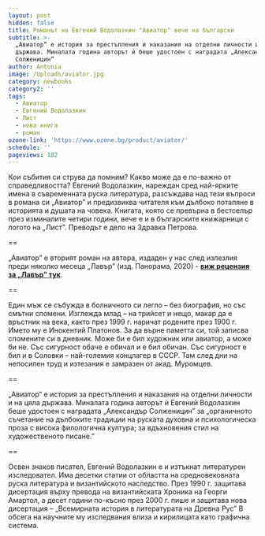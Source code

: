 ```yaml
---
layout: post
hidden: false
title: Романът на Евгений Водолазкин "Авиатор" вече на български
subtitle: >-
  „Авиатор“ е история за престъпления и наказания на отделни личности и на цяла
  държава. Миналата година авторът ѝ беше удостоен с наградата „Александър
  Солженицин”
author: Antonia
image: /Uploads/aviator.jpg
category: newbooks
category2: ''
tags:
  - Авиатор
  - Евгений Водолазкин
  - Лист
  - нова книга
  - роман
ozone-link: 'https://www.ozone.bg/product/aviator/'
schedule: ''
pageviews: 182
---
```

Кои събития си струва да помним? Какво може да е по-важно от справедливостта? Евгений Водолазкин, нареждан сред най-ярките имена в съвременната руска литература, разсъждава над тези въпроси в романа си „Авиатор” и предизвиква читателя към дълбоко потапяне в историята и душата на човека. Книгата, която се превърна в бестселър през изминалите четири години, вече е и в българските книжарници с логото на „Лист”. Преводът е дело на Здравка Петрова.

\==

„Авиатор” е вторият роман на автора, издаден у нас след излезлия преди няколко месеца „Лавър” (изд. Панорама, 2020) - **[виж рецензия за „Лавър” тук](https://literaturnirazgovori.com/bookreviews/2020/05/19/14-25-%D0%BB%D0%B0%D0%B2%D1%8A%D1%80-%D0%BD%D0%B0-%D0%B5%D0%B2%D0%B3%D0%B5%D0%BD%D0%B8%D0%B9-%D0%B2%D0%BE%D0%B4%D0%BE%D0%BB%D0%B0%D0%B7%D0%BA%D0%B8%D0%BD-%D0%B6%D0%B8%D1%82%D0%B8%D0%B5-%D0%BD%D0%B0-%D0%BA%D0%B0%D0%B5%D1%89-%D1%81%D0%B5-%D0%B3%D1%80%D0%B5%D1%88%D0%BD%D0%B8%D0%BA-%D0%BF%D0%BE-%D1%81%D1%8A%D0%B2%D1%80%D0%B5%D0%BC%D0%B5%D0%BD%D0%BD%D0%BE%D0%BC%D1%83-%D0%B8-%D0%B8%D1%81%D1%82%D0%BE%D1%80%D0%B8%D1%8F-%D0%B7%D0%B0-%D0%B5%D0%B4%D0%BD%D0%BE%D0%B2%D1%80%D0%B5%D0%BC%D0%B5%D0%BD%D0%BD%D0%BE%D1%81%D1%82%D1%82%D0%B0.html)**.

\==

Един мъж се събужда в болничното си легло – без биография, но със смътни спомени. Изглежда млад – на трийсет и нещо, макар да е връстник на века, както през 1999 г. наричат родените през 1900 г. Името му е Инокентий Платонов. За да върне паметта си, той записва спомените си в дневник. Може би е бил художник или авиатор, а може би не. Със сигурност обаче е обичал и е бил обичан. Със сигурност е бил и в Соловки – най-големия концлагер в СССР. Там след дни на непосилен труд и изтезания е замразен от акад. Муромцев.

\==

„Авиатор“ е история за престъпления и наказания на отделни личности и на цяла държава. Миналата година авторът ѝ Евгений Водолазкин беше удостоен с наградата „Александър Солженицин” за „органичното съчетание на дълбоките традиции на руската духовна и психологическа проза с висока филологична култура; за вдъхновения стил на художественото писане.”

\==

Освен знаков писател, Евгений Водолазкин е и изтъкнат литературен изследовател. Има десетки статии от областта на средновековната руска литература и византийското наследство. През 1990 г. защитава дисертация върху превода на византийската Хроника на Георги Амартол, а десет години по-късно през 2000 г. пише и защитава нова дисертация – „Всемирната история в литературата на Древна Рус”
В обсега на научните му изследвания влиза и кирилицата като графична система.